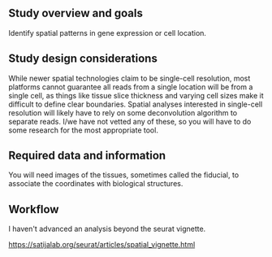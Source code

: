 ## Study overview and goals

Identify spatial patterns in gene expression or cell location. 

## Study design considerations

While newer spatial technologies claim to be single-cell resolution, most platforms cannot guarantee
all reads from a single location will be from a single cell, as things like tissue slice thickness and varying cell sizes
make it difficult to define clear boundaries. Spatial analyses interested in single-cell resolution will likely have to
rely on some deconvolution algorithm to separate reads. I/we have not vetted any of these, so you will have to do some research
for the most appropriate tool. 

## Required data and information

You will need images of the tissues, sometimes called the fiducial, to associate the coordinates with biological structures. 

## Workflow

I haven't advanced an analysis beyond the seurat vignette. 

https://satijalab.org/seurat/articles/spatial_vignette.html
